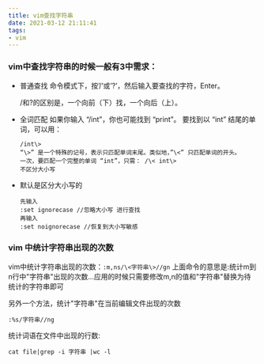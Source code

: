 ```yaml
---
title: vim查找字符串
date: 2021-03-12 21:11:41
tags:
- vim
---
```


### vim中查找字符串的时候一般有3中需求：

- 普通查找
    命令模式下，按’/’或’?’，然后输入要查找的字符，Enter。

    /和?的区别是，一个向前（下）找，一个向后（上）。

- 全词匹配
    如果你输入 “/int”，你也可能找到 “print”。
    要找到以 “int” 结尾的单词，可以用：

    ```
    /int\>
    “\>” 是一个特殊的记号，表示只匹配单词末尾。类似地，”\<” 只匹配单词的开头。
    一次，要匹配一个完整的单词 “int”，只需： /\< int\>
    不区分大小写
    ```

- 默认是区分大小写的

    ```
    先输入
    :set ignorecase //忽略大小写 进行查找
    再输入
    :set noignorecase //恢复到大小写敏感
    ```

    
    

### vim 中统计字符串出现的次数

vim中统计字符串出现的次数：` :m,ns/\<字符串\>//gn `
上面命令的意思是:统计m到n行中"字符串"出现的次数...应用的时候只需要修改m,n的值和"字符串"替换为待统计的字符串即可

另外一个方法，统计"字符串"在当前编辑文件出现的次数

` :%s/字符串//ng `

统计词语在文件中出现的行数:

`cat file|grep -i 字符串 |wc -l `

